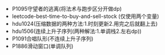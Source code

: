 * P1095守望者的逃离(将法术与跑步区分开做dp)
* leetcode-best-time-to-buy-and-sell-stock (仅使用两个变量)
* hdu1024(压缩数据的两种方法:1.时刻更新2.用完之后就翻上去)
* hdu1506(连续上升子序列(两种解法:1.单调栈2.左右dp))
* P1091合唱队形(不连续上升子序列)
* P1886滑动窗口(单调队列)
